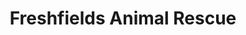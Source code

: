 ---
title: "Freshfields Animal Rescue"
url: /porthmadog/freshfields-animal-rescue/
shop: Gebrauchtwaren
---